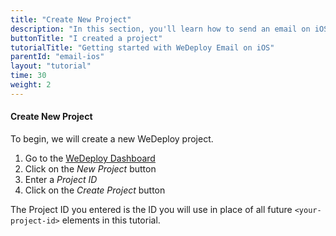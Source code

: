 ```yaml
---
title: "Create New Project"
description: "In this section, you'll learn how to send an email on iOS using the WeDeploy API Client."
buttonTitle: "I created a project"
tutorialTitle: "Getting started with WeDeploy Email on iOS"
parentId: "email-ios"
layout: "tutorial"
time: 30
weight: 2
---
```


#### Create New Project

To begin, we will create a new WeDeploy project.

1. Go to the <a href="http://dashboard.wedeploy.com" target="_blank">WeDeploy Dashboard</a>
2. Click on the _New Project_ button
3. Enter a _Project ID_
4. Click on the _Create Project_ button

The Project ID you entered is the ID you will use in place of all future `<your-project-id>` elements in this tutorial.
